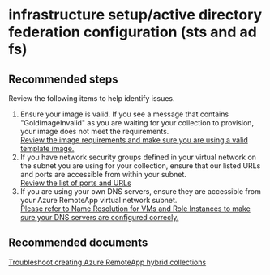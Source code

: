 <properties
	pageTitle="infrastructure setup/active directory federation configuration (sts and ad fs)"
	description="infrastructure setup/active directory federation configuration (sts and ad fs)"
	service="microsoft.remoteapp"
	resource=""
	authors="aashu"
	displayOrder=""
	selfHelpType="generic"
	supportTopicIds="32335799"
	resourceTags=""
	productPesIds="15540"
	cloudEnvironments="public"
	articleId="c8e7f4fb-e950-41a7-ac84-28f7078f0adc"
/>

# infrastructure setup/active directory federation configuration (sts and ad fs)

## **Recommended steps**
Review the following items to help identify issues.

1. Ensure your image is valid. If you see a message that contains "GoldImageInvalid" as you are waiting for your collection to provision, your image does not meet the requirements.<br>
[Review the image requirements and make sure you are using a valid template image.](https://azure.microsoft.com/documentation/articles/remoteapp-imagereqs/)
2. If you have network security groups defined in your virtual network on the subnet you are using for your collection, ensure that our listed URLs and ports are accessible from within your subnet.<br>
[Review the list of ports and URLs](https://azure.microsoft.com/documentation/articles/remoteapp-ports/)
3. If you are using your own DNS servers, ensure they are accessible from your Azure RemoteApp virtual network subnet.<br>
[Please refer to Name Resolution for VMs and Role Instances to make sure your DNS servers are configured correcly.](https://azure.microsoft.com/documentation/articles/virtual-networks-name-resolution-for-vms-and-role-instances/)

## **Recommended documents**
[Troubleshoot creating Azure RemoteApp hybrid collections](https://azure.microsoft.com/documentation/articles/remoteapp-hybridtrouble/)
